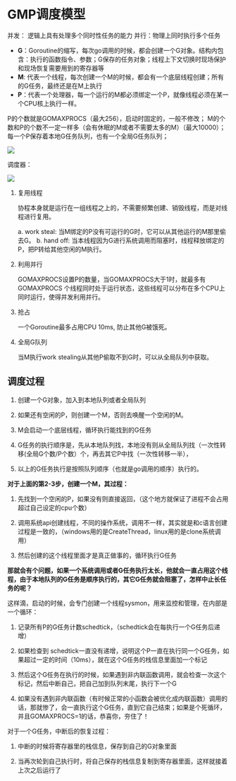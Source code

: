 # GMP调度模型

并发： 逻辑上具有处理多个同时性任务的能力
并行：物理上同时执行多个任务

- **G**：Goroutine的缩写，每次go调用的时候，都会创建一个G对象。结构内包含：执行的函数指令、参数；G保存的任务对象；线程上下文切换时现场保护和现场恢复需要用到的寄存器等
- **M**: 代表一个线程，每次创建一个M的时候，都会有一个底层线程创建；所有的G任务，最终还是在M上执行
- **P**：代表一个处理器，每一个运行的M都必须绑定一个P，就像线程必须在某一个CPU核上执行一样。

P的个数就是GOMAXPROCS（最大256），启动时固定的，一般不修改； M的个数和P的个数不一定一样多（会有休眠的M或者不需要太多的M）（最大10000）；每一个P保存着本地G任务队列，也有一个全局G任务队列；

![](/uploads/upload_98ac0f3b1001ea9c91b5075a3def8857.png)

调度器：

![](/uploads/upload_183b5fd18fca61e5f31d1b56c374c981.png)

1. 复用线程
    
    协程本身就是运行在一组线程之上的，不需要频繁创建、销毁线程，而是对线程进行复用。
    
    a. work steal: 当M绑定的P没有可运行的G时，它可以从其他运行的M那里偷去G。
    b. hand off: 当本线程因为G进行系统调用而阻塞时，线程释放绑定的P，把P转给其他空闲的M执行。
    
2. 利用并行

   GOMAXPROCS设置P的数量，当GOMAXPROCS大于1时，就最多有 GOMAXPROCS 个线程同时处于运行状态，这些线程可以分布在多个CPU上同时运行，使得并发利用并行。

3. 抢占

    一个Goroutine最多占用CPU 10ms, 防止其他G被饿死。

4. 全局G队列

    当M执行work stealing从其他P偷取不到G时，可以从全局队列中获取。
    

## 调度过程

1. 创建一个G对象，加入到本地队列或者全局队列

2. 如果还有空闲的P，则创建一个M，否则去唤醒一个空闲的M。

3. M会启动一个底层线程，循环执行能找到的G任务

4. G任务的执行顺序是，先从本地队列找，本地没有则从全局队列找（一次性转移(全局G个数/P个数）个，再去其它P中找（一次性转移一半），

5. 以上的G任务执行是按照队列顺序（也就是go调用的顺序）执行的。

**对于上面的第2-3步，创建一个M，其过程：**

1. 先找到一个空闲的P，如果没有则直接返回，（这个地方就保证了进程不会占用超过自己设定的cpu个数）

2. 调用系统api创建线程，不同的操作系统，调用不一样，其实就是和c语言创建过程是一致的，（windows用的是CreateThread，linux用的是clone系统调用）

3. 然后创建的这个线程里面才是真正做事的，循环执行G任务

**那就会有个问题，如果一个系统调用或者G任务执行太长，他就会一直占用这个线程，由于本地队列的G任务是顺序执行的，其它G任务就会阻塞了，怎样中止长任务的呢？**

这样滴，启动的时候，会专门创建一个线程sysmon，用来监控和管理，在内部是一个循环：

1. 记录所有P的G任务计数schedtick，（schedtick会在每执行一个G任务后递增）

2. 如果检查到 schedtick一直没有递增，说明这个P一直在执行同一个G任务，如果超过一定的时间（10ms），就在这个G任务的栈信息里面加一个标记

3. 然后这个G任务在执行的时候，如果遇到非内联函数调用，就会检查一次这个标记，然后中断自己，把自己加到队列末尾，执行下一个G

4. 如果没有遇到非内联函数（有时候正常的小函数会被优化成内联函数）调用的话，那就惨了，会一直执行这个G任务，直到它自己结束；如果是个死循环，并且GOMAXPROCS=1的话，恭喜你，夯住了！

对于一个G任务，中断后的恢复过程：

1. 中断的时候将寄存器里的栈信息，保存到自己的G对象里面

2. 当再次轮到自己执行时，将自己保存的栈信息复制到寄存器里面，这样就接着上次之后运行了